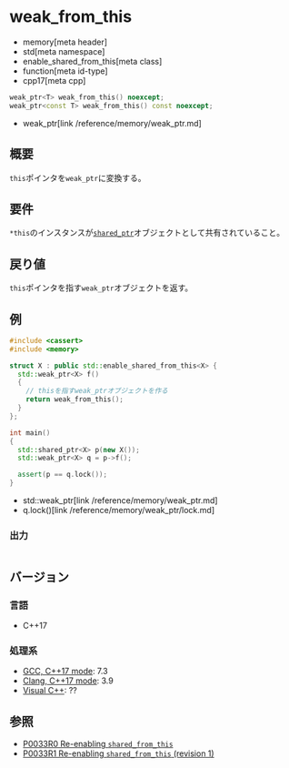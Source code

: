 # weak_from_this
* memory[meta header]
* std[meta namespace]
* enable_shared_from_this[meta class]
* function[meta id-type]
* cpp17[meta cpp]

```cpp
weak_ptr<T> weak_from_this() noexcept;
weak_ptr<const T> weak_from_this() const noexcept;
```
* weak_ptr[link /reference/memory/weak_ptr.md]

## 概要
`this`ポインタを`weak_ptr`に変換する。


## 要件
`*this`のインスタンスが[`shared_ptr`](/reference/memory/shared_ptr.md)オブジェクトとして共有されていること。


## 戻り値
`this`ポインタを指す`weak_ptr`オブジェクトを返す。


## 例
```cpp example
#include <cassert>
#include <memory>

struct X : public std::enable_shared_from_this<X> {
  std::weak_ptr<X> f()
  {
    // thisを指すweak_ptrオブジェクトを作る
    return weak_from_this();
  }
};

int main()
{
  std::shared_ptr<X> p(new X());
  std::weak_ptr<X> q = p->f();

  assert(p == q.lock());
}
```
* std::weak_ptr[link /reference/memory/weak_ptr.md]
* q.lock()[link /reference/memory/weak_ptr/lock.md]

### 出力
```
```

## バージョン
### 言語
- C++17

### 処理系
- [GCC, C++17 mode](/implementation.md#gcc): 7.3
- [Clang, C++17 mode](/implementation.md#clang): 3.9
- [Visual C++](/implementation.md#visual_cpp): ??


## 参照
- [P0033R0 Re-enabling `shared_from_this`](http://www.open-std.org/jtc1/sc22/wg21/docs/papers/2015/p0033r0.html)
- [P0033R1 Re-enabling `shared_from_this` (revision 1)](http://www.open-std.org/jtc1/sc22/wg21/docs/papers/2016/p0033r1.html)
